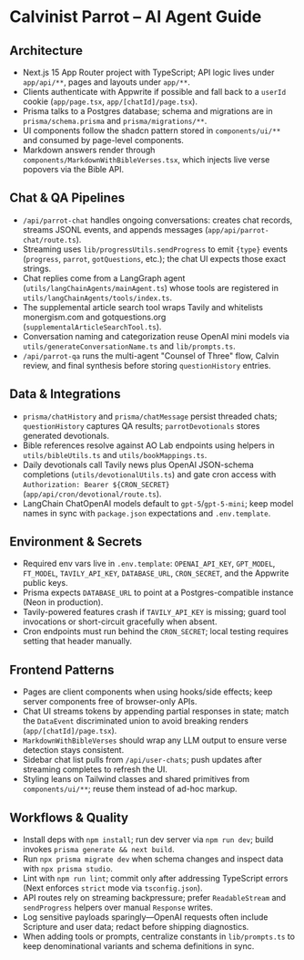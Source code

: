 # Calvinist Parrot – AI Agent Guide
## Architecture
- Next.js 15 App Router project with TypeScript; API logic lives under `app/api/**`, pages and layouts under `app/**`.
- Clients authenticate with Appwrite if possible and fall back to a `userId` cookie (`app/page.tsx`, `app/[chatId]/page.tsx`).
- Prisma talks to a Postgres database; schema and migrations are in `prisma/schema.prisma` and `prisma/migrations/**`.
- UI components follow the shadcn pattern stored in `components/ui/**` and consumed by page-level components.
- Markdown answers render through `components/MarkdownWithBibleVerses.tsx`, which injects live verse popovers via the Bible API.

## Chat & QA Pipelines
- `/api/parrot-chat` handles ongoing conversations: creates chat records, streams JSONL events, and appends messages (`app/api/parrot-chat/route.ts`).
- Streaming uses `lib/progressUtils.sendProgress` to emit `{type}` events (`progress`, `parrot`, `gotQuestions`, etc.); the chat UI expects those exact strings.
- Chat replies come from a LangGraph agent (`utils/langChainAgents/mainAgent.ts`) whose tools are registered in `utils/langChainAgents/tools/index.ts`.
- The supplemental article search tool wraps Tavily and whitelists monergism.com and gotquestions.org (`supplementalArticleSearchTool.ts`).
- Conversation naming and categorization reuse OpenAI mini models via `utils/generateConversationName.ts` and `lib/prompts.ts`.
- `/api/parrot-qa` runs the multi-agent "Counsel of Three" flow, Calvin review, and final synthesis before storing `questionHistory` entries.

## Data & Integrations
- `prisma/chatHistory` and `prisma/chatMessage` persist threaded chats; `questionHistory` captures QA results; `parrotDevotionals` stores generated devotionals.
- Bible references resolve against AO Lab endpoints using helpers in `utils/bibleUtils.ts` and `utils/bookMappings.ts`.
- Daily devotionals call Tavily news plus OpenAI JSON-schema completions (`utils/devotionalUtils.ts`) and gate cron access with `Authorization: Bearer ${CRON_SECRET}` (`app/api/cron/devotional/route.ts`).
- LangChain ChatOpenAI models default to `gpt-5`/`gpt-5-mini`; keep model names in sync with `package.json` expectations and `.env.template`.

## Environment & Secrets
- Required env vars live in `.env.template`: `OPENAI_API_KEY`, `GPT_MODEL`, `FT_MODEL`, `TAVILY_API_KEY`, `DATABASE_URL`, `CRON_SECRET`, and the Appwrite public keys.
- Prisma expects `DATABASE_URL` to point at a Postgres-compatible instance (Neon in production).
- Tavily-powered features crash if `TAVILY_API_KEY` is missing; guard tool invocations or short-circuit gracefully when absent.
- Cron endpoints must run behind the `CRON_SECRET`; local testing requires setting that header manually.

## Frontend Patterns
- Pages are client components when using hooks/side effects; keep server components free of browser-only APIs.
- Chat UI streams tokens by appending partial responses in state; match the `DataEvent` discriminated union to avoid breaking renders (`app/[chatId]/page.tsx`).
- `MarkdownWithBibleVerses` should wrap any LLM output to ensure verse detection stays consistent.
- Sidebar chat list pulls from `/api/user-chats`; push updates after streaming completes to refresh the UI.
- Styling leans on Tailwind classes and shared primitives from `components/ui/**`; reuse them instead of ad-hoc markup.

## Workflows & Quality
- Install deps with `npm install`; run dev server via `npm run dev`; build invokes `prisma generate && next build`.
- Run `npx prisma migrate dev` when schema changes and inspect data with `npx prisma studio`.
- Lint with `npm run lint`; commit only after addressing TypeScript errors (Next enforces `strict` mode via `tsconfig.json`).
- API routes rely on streaming backpressure; prefer `ReadableStream` and `sendProgress` helpers over manual `Response` writes.
- Log sensitive payloads sparingly—OpenAI requests often include Scripture and user data; redact before shipping diagnostics.
- When adding tools or prompts, centralize constants in `lib/prompts.ts` to keep denominational variants and schema definitions in sync.
